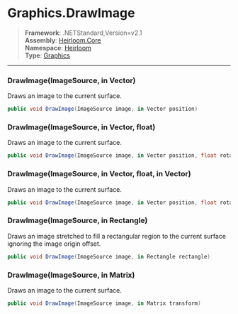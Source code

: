 # Graphics.DrawImage

> **Framework**: .NETStandard,Version=v2.1  
> **Assembly**: [Heirloom.Core][0]  
> **Namespace**: [Heirloom][0]  
> **Type**: [Graphics][1]  

--------------------------------------------------------------------------------

### DrawImage(ImageSource, in Vector)

Draws an image to the current surface.

```cs
public void DrawImage(ImageSource image, in Vector position)
```

### DrawImage(ImageSource, in Vector, float)

Draws an image to the current surface.

```cs
public void DrawImage(ImageSource image, in Vector position, float rotation)
```

### DrawImage(ImageSource, in Vector, float, in Vector)

Draws an image to the current surface.

```cs
public void DrawImage(ImageSource image, in Vector position, float rotation, in Vector scale)
```

### DrawImage(ImageSource, in Rectangle)

Draws an image stretched to fill a rectangular region to the current surface ignoring the image origin offset.

```cs
public void DrawImage(ImageSource image, in Rectangle rectangle)
```

### DrawImage(ImageSource, in Matrix)

Draws an image to the current surface.

```cs
public void DrawImage(ImageSource image, in Matrix transform)
```

[0]: ../Heirloom.Core.md
[1]: Heirloom.Graphics.md
